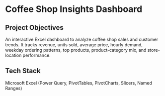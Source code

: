 # Coffee Shop Insights Dashboard 
## Project Objectives 
An interactive Excel dashboard to analyze coffee shop sales and customer trends. It tracks revenue, units sold, average price, hourly demand, weekday ordering patterns, top products, product-category mix, and store-location performance.
## Tech Stack
Microsoft Excel (Power Query, PivotTables, PivotCharts, Slicers, Named Ranges)
